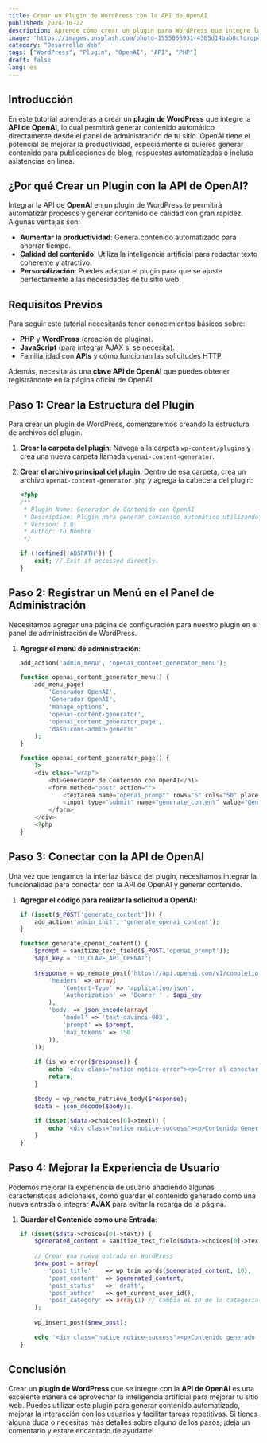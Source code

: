 ```yaml
---
title: Crear un Plugin de WordPress con la API de OpenAI
published: 2024-10-22
description: Aprende cómo crear un plugin para WordPress que integre la API de OpenAI, permitiendo generar contenido automático directamente desde el panel de administración de tu sitio.
image: 'https://images.unsplash.com/photo-1555066931-4365d14bab8c?crop=entropy&cs=tinysrgb&fit=max&fm=jpg&ixid=MnwzNjUyOXwwfDF8c2VhcmNofDJ8fHdlYnxlbnwwfHx8fDE2ODIzNzU2MzY&ixlib=rb-1.2.1&q=80&w=1080' # Imagen de Unsplash para ilustrar el tutorial
category: "Desarrollo Web"
tags: ["WordPress", "Plugin", "OpenAI", "API", "PHP"]
draft: false
lang: es
---
```


## Introducción

En este tutorial aprenderás a crear un **plugin de WordPress** que integre la **API de OpenAI**, lo cual permitirá generar contenido automático directamente desde el panel de administración de tu sitio. OpenAI tiene el potencial de mejorar la productividad, especialmente si quieres generar contenido para publicaciones de blog, respuestas automatizadas o incluso asistencias en línea.

## ¿Por qué Crear un Plugin con la API de OpenAI?

Integrar la API de **OpenAI** en un plugin de WordPress te permitirá automatizar procesos y generar contenido de calidad con gran rapidez. Algunas ventajas son:

- **Aumentar la productividad**: Genera contenido automatizado para ahorrar tiempo.
- **Calidad del contenido**: Utiliza la inteligencia artificial para redactar texto coherente y atractivo.
- **Personalización**: Puedes adaptar el plugin para que se ajuste perfectamente a las necesidades de tu sitio web.

## Requisitos Previos

Para seguir este tutorial necesitarás tener conocimientos básicos sobre:

- **PHP** y **WordPress** (creación de plugins).
- **JavaScript** (para integrar AJAX si se necesita).
- Familiaridad con **APIs** y cómo funcionan las solicitudes HTTP.

Además, necesitarás una **clave API de OpenAI** que puedes obtener registrándote en la página oficial de OpenAI.

## Paso 1: Crear la Estructura del Plugin

Para crear un plugin de WordPress, comenzaremos creando la estructura de archivos del plugin.

1. **Crear la carpeta del plugin**: Navega a la carpeta `wp-content/plugins` y crea una nueva carpeta llamada `openai-content-generator`.
2. **Crear el archivo principal del plugin**: Dentro de esa carpeta, crea un archivo `openai-content-generator.php` y agrega la cabecera del plugin:

   ```php
   <?php
   /**
    * Plugin Name: Generador de Contenido con OpenAI
    * Description: Plugin para generar contenido automático utilizando la API de OpenAI.
    * Version: 1.0
    * Author: Tu Nombre
    */
   
   if (!defined('ABSPATH')) {
       exit; // Exit if accessed directly.
   }
   ```

## Paso 2: Registrar un Menú en el Panel de Administración

Necesitamos agregar una página de configuración para nuestro plugin en el panel de administración de WordPress.

1. **Agregar el menú de administración**:

   ```php
   add_action('admin_menu', 'openai_content_generator_menu');
   
   function openai_content_generator_menu() {
       add_menu_page(
           'Generador OpenAI',
           'Generador OpenAI',
           'manage_options',
           'openai-content-generator',
           'openai_content_generator_page',
           'dashicons-admin-generic'
       );
   }
   
   function openai_content_generator_page() {
       ?>
       <div class="wrap">
           <h1>Generador de Contenido con OpenAI</h1>
           <form method="post" action="">
               <textarea name="openai_prompt" rows="5" cols="50" placeholder="Escribe tu prompt aquí..."></textarea><br>
               <input type="submit" name="generate_content" value="Generar Contenido" class="button button-primary">
           </form>
       </div>
       <?php
   }
   ```

## Paso 3: Conectar con la API de OpenAI

Una vez que tengamos la interfaz básica del plugin, necesitamos integrar la funcionalidad para conectar con la API de OpenAI y generar contenido.

1. **Agregar el código para realizar la solicitud a OpenAI**:

   ```php
   if (isset($_POST['generate_content'])) {
       add_action('admin_init', 'generate_openai_content');
   }
   
   function generate_openai_content() {
       $prompt = sanitize_text_field($_POST['openai_prompt']);
       $api_key = 'TU_CLAVE_API_OPENAI';
       
       $response = wp_remote_post('https://api.openai.com/v1/completions', array(
           'headers' => array(
               'Content-Type' => 'application/json',
               'Authorization' => 'Bearer ' . $api_key
           ),
           'body' => json_encode(array(
               'model' => 'text-davinci-003',
               'prompt' => $prompt,
               'max_tokens' => 150
           )),
       ));
       
       if (is_wp_error($response)) {
           echo '<div class="notice notice-error"><p>Error al conectar con la API de OpenAI.</p></div>';
           return;
       }
       
       $body = wp_remote_retrieve_body($response);
       $data = json_decode($body);
       
       if (isset($data->choices[0]->text)) {
           echo '<div class="notice notice-success"><p>Contenido Generado:</p><pre>' . esc_html($data->choices[0]->text) . '</pre></div>';
       }
   }
   ```

## Paso 4: Mejorar la Experiencia de Usuario

Podemos mejorar la experiencia de usuario añadiendo algunas características adicionales, como guardar el contenido generado como una nueva entrada o integrar **AJAX** para evitar la recarga de la página.

1. **Guardar el Contenido como una Entrada**:

   ```php
   if (isset($data->choices[0]->text)) {
       $generated_content = sanitize_text_field($data->choices[0]->text);
       
       // Crear una nueva entrada en WordPress
       $new_post = array(
           'post_title'    => wp_trim_words($generated_content, 10),
           'post_content'  => $generated_content,
           'post_status'   => 'draft',
           'post_author'   => get_current_user_id(),
           'post_category' => array(1) // Cambia el ID de la categoría si es necesario
       );
       
       wp_insert_post($new_post);
       
       echo '<div class="notice notice-success"><p>Contenido generado y guardado como borrador.</p></div>';
   }
   ```

## Conclusión

Crear un **plugin de WordPress** que se integre con la **API de OpenAI** es una excelente manera de aprovechar la inteligencia artificial para mejorar tu sitio web. Puedes utilizar este plugin para generar contenido automatizado, mejorar la interacción con los usuarios y facilitar tareas repetitivas. Si tienes alguna duda o necesitas más detalles sobre alguno de los pasos, ¡deja un comentario y estaré encantado de ayudarte!

